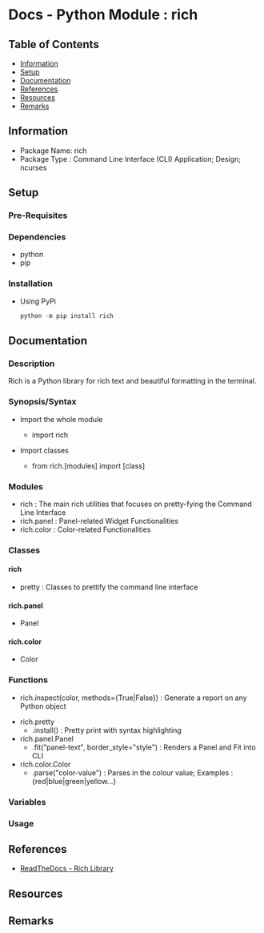 # Docs - Python Module : rich

## Table of Contents
- [Information](#information)
- [Setup](#setup)
- [Documentation](#documentation)
- [References](#references)
- [Resources](#resources)
- [Remarks](#remarks)

## Information

+ Package Name: rich
+ Package Type : Command Line Interface (CLI) Application; Design; ncurses

## Setup

### Pre-Requisites

### Dependencies
- python
- pip

### Installation
- Using PyPi
    ```python
    python -m pip install rich
    ```

## Documentation

### Description

Rich is a Python library for rich text and beautiful formatting in the terminal.

### Synopsis/Syntax

- Import the whole module
    + import rich

- Import classes
    + from rich.[modules] import [class]

### Modules
+ rich : The main rich utilities that focuses on pretty-fying the Command Line Interface
+ rich.panel : Panel-related Widget Functionalities
+ rich.color : Color-related Functionalities

### Classes
#### rich
+ pretty    : Classes to prettify the command line interface

#### rich.panel
+ Panel

#### rich.color
+ Color

### Functions
+ rich.inspect(color, methods={True|False})     : Generate a report on any Python object
- rich.pretty
    + .install()                                : Pretty print with syntax highlighting
- rich.panel.Panel
    + .fit("panel-text", border_style="style")  : Renders a Panel and Fit into CLI
- rich.color.Color
    + .parse("color-value")                     : Parses in the colour value; Examples : {red|blue|green|yellow...}

### Variables

### Usage


## References
+ [ReadTheDocs - Rich Library](https://rich.readthedocs.io/en/stable/introduction.html)

## Resources


## Remarks

